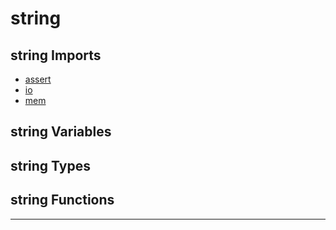 # string

## string Imports

* [assert](assert\.md)
* [io](io\.md)
* [mem](mem\.md)


## string Variables



## string Types



## string Functions




***

